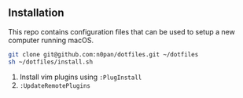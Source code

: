 ## Installation

This repo contains configuration files that can be used to setup a new computer running macOS. 

```bash
git clone git@github.com:n0pan/dotfiles.git ~/dotfiles
sh ~/dotfiles/install.sh
```

1. Install vim plugins using `:PlugInstall`
2. `:UpdateRemotePlugins`

